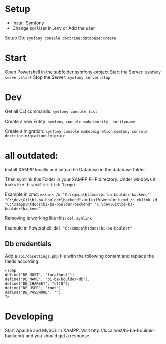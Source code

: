 # Setup
- Install Symfony
- Change sql User in .env or Add the user

Setup Db:
``symfony console doctrine:database:create``

# Start
Open Powershell in the subfolder symfony-project
Start the Server: ``symfony server:start``
Stop the Server: ``symfony server:stop``

# Dev
Get all CLI commands:
``symfony console list``

Create a new Entity:
``symfony console make:entity _entityname_``

Create a migration:
``symfony console make:migration``
``symfony console doctrine:migrations:migrate``


# all outdated:
Install XAMPP locally and setup the Database in the database folder.

Then symlink this Folder in your XAMPP PHP directory.
Under windows it looks like this:
``mklink Link Target``

Example in cmd:
``mklink /d "C:\xampp\htdocs\bi-ba-boulder-backend" "C:\dev\Git\bi-ba-boulder\backend"``
and in Powershell:
``cmd /c mklink /d "C:\xampp\htdocs\bi-ba-boulder-backend" "C:\dev\Git\bi-ba-boulder\backend"``

Removing is working like this:
``del symlink``

Example in Powershell:
``del "C:\xampp\htdocs\bi-ba-boulder"``

## Db credentials
Add a `api/dbsettings.php` file with the following content and replace the fields according:
```
<?php
define("DB_HOST", "localhost");
define("DB_NAME", "bi-ba-boulder-db");
define("DB_CHARSET", "utf8");
define("DB_USER", "root");
define("DB_PASSWORD", "");
?>
```
# Developing
Start Apache and MySQL in XAMPP. Visit http://localhost/bi-ba-boulder-backend/ and you should get a response.
